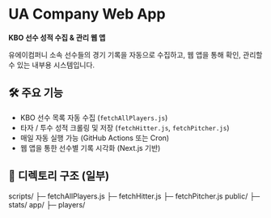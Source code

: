 # UA Company Web App

**KBO 선수 성적 수집 & 관리 웹 앱**

유에이컴퍼니 소속 선수들의 경기 기록을 자동으로 수집하고,
웹 앱을 통해 확인, 관리할 수 있는 내부용 시스템입니다.

## 🛠 주요 기능

- KBO 선수 목록 자동 수집 (`fetchAllPlayers.js`)
- 타자 / 투수 성적 크롤링 및 저장 (`fetchHitter.js`, `fetchPitcher.js`)
- 매일 자동 실행 가능 (GitHub Actions 또는 Cron)
- 웹 앱을 통한 선수별 기록 시각화 (Next.js 기반)

## 📁 디렉토리 구조 (일부)
scripts/
├─ fetchAllPlayers.js
├─ fetchHitter.js
├─ fetchPitcher.js
public/
├─ stats/
app/
├─ players/
